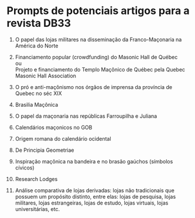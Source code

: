 # Prompts de potenciais artigos para a revista DB33

1. O papel das lojas militares na disseminação da Franco-Maçonaria na América do Norte

1. Financiamento popular (crowdfunding) do Masonic Hall de Québec    
ou       
Projeto e financiamento do Templo Maçônico de Québec pela Quebec Masonic Hall Association

1. O pró e anti-maçônismo nos órgãos de imprensa da província de Quebec no séc XIX

1. Brasilia Maçônica

1. O papel da maçonaria nas repúblicas Farroupilha e Juliana 

1. Calendários maçonicos no GOB 

1. Origem romana do calendário ocidental 

1. De Principia Geometriae 

1. Inspiração maçônica na bandeira e no brasão gaúchos (símbolos cívicos)

1. Research Lodges

1. Análise comparativa de lojas derivadas: lojas não tradicionais que possuem um propósito distinto, entre elas: lojas de pesquisa, lojas militares, lojas estrangeiras, lojas de estudo, lojas virtuais, lojas universitárias, etc. 
